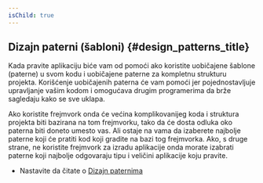 ```yaml
---
isChild: true
---
```


## Dizajn paterni (šabloni) {#design_patterns_title}

Kada pravite aplikaciju biće vam od pomoći ako koristite uobičajene šablone (paterne) u svom kodu i uobičajene 
paterne za kompletnu strukturu projekta. Korišćenje uobičajenih paterna će vam pomoći jer pojednostavljuje upravljanje 
vašim kodom i omogućava drugim programerima da brže sagledaju kako se sve uklapa.

Ako koristite frejmvork onda će većina komplikovanijeg koda i struktura projekta biti bazirana na tom frejmvorku, tako 
da će dosta odluka oko paterna biti doneto umesto vas. Ali ostaje na vama da izaberete najbolje paterne koji će pratiti 
kod koji gradite na bazi tog frejmvorka. Ako, s druge strane, ne koristite frejmvork za izradu aplikacije onda morate 
izabrati paterne koji najbolje odgovaraju tipu i veličini aplikacije koju pravite.

* Nastavite da čitate o [Dizajn paternima](/pages/Design-Patterns.html)
